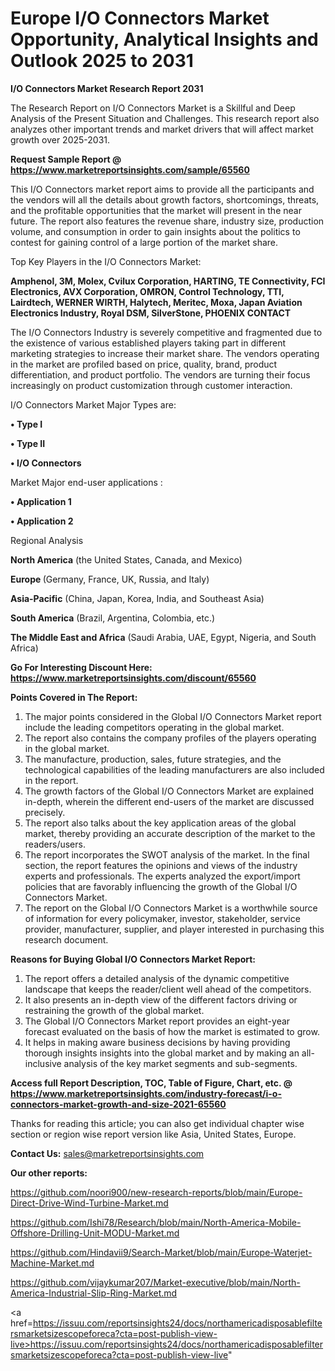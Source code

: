 # Europe I/O Connectors Market Opportunity, Analytical Insights and Outlook 2025 to 2031

<strong>I/O Connectors Market Research Report 2031</strong>

The Research Report on I/O Connectors Market is a Skillful and Deep Analysis of the Present Situation and Challenges. This research report also analyzes other important trends and market drivers that will affect market growth over 2025-2031.

<strong>Request Sample Report @ <a href=https://www.marketreportsinsights.com/sample/65560>https://www.marketreportsinsights.com/sample/65560</a></strong>

This I/O Connectors market report aims to provide all the participants and the vendors will all the details about growth factors, shortcomings, threats, and the profitable opportunities that the market will present in the near future. The report also features the revenue share, industry size, production volume, and consumption in order to gain insights about the politics to contest for gaining control of a large portion of the market share.

Top Key Players in the I/O Connectors Market:

<strong>Amphenol, 3M, Molex, Cvilux Corporation, HARTING, TE Connectivity, FCI Electronics, AVX Corporation, OMRON, Control Technology, TTI, Lairdtech, WERNER WIRTH, Halytech, Meritec, Moxa, Japan Aviation Electronics Industry, Royal DSM, SilverStone, PHOENIX CONTACT</strong>

The I/O Connectors Industry is severely competitive and fragmented due to the existence of various established players taking part in different marketing strategies to increase their market share. The vendors operating in the market are profiled based on price, quality, brand, product differentiation, and product portfolio. The vendors are turning their focus increasingly on product customization through customer interaction.

I/O Connectors Market Major Types are:

<strong>• Type I

• Type II

• I/O Connectors</strong>

Market Major end-user applications :

<strong>• Application 1

• Application 2</strong>

Regional Analysis

</u><strong><b>North America</b></strong> (the United States, Canada, and Mexico)

<strong><b>Europe </b></strong>(Germany, France, UK, Russia, and Italy)

<strong><b>Asia-Pacific</b></strong> (China, Japan, Korea, India, and Southeast Asia)

<strong><b>South America</b></strong> (Brazil, Argentina, Colombia, etc.)

<strong><b>The Middle East and Africa</b></strong> (Saudi Arabia, UAE, Egypt, Nigeria, and South Africa)

<strong>Go For Interesting Discount Here: <a href=https://www.marketreportsinsights.com/discount/65560>https://www.marketreportsinsights.com/discount/65560</a></strong>

<strong>Points Covered in The Report:</strong>
<ol>
  <li>The major points considered in the Global I/O Connectors Market report include the leading competitors operating in the global market.</li>
  <li>The report also contains the company profiles of the players operating in the global market.</li>
  <li>The manufacture, production, sales, future strategies, and the technological capabilities of the leading manufacturers are also included in the report.</li>
  <li>The growth factors of the Global I/O Connectors Market are explained in-depth, wherein the different end-users of the market are discussed precisely.</li>
  <li>The report also talks about the key application areas of the global market, thereby providing an accurate description of the market to the readers/users.</li>
  <li>The report incorporates the SWOT analysis of the market. In the final section, the report features the opinions and views of the industry experts and professionals. The experts analyzed the export/import policies that are favorably influencing the growth of the Global I/O Connectors Market.</li>
  <li>The report on the Global I/O Connectors Market is a worthwhile source of information for every policymaker, investor, stakeholder, service provider, manufacturer, supplier, and player interested in purchasing this research document.</li>
</ol>
<strong>Reasons for Buying Global I/O Connectors Market Report:</strong>

<ol>
  <li>The report offers a detailed analysis of the dynamic competitive landscape that keeps the reader/client well ahead of the competitors.</li>
  <li>It also presents an in-depth view of the different factors driving or restraining the growth of the global market.</li>
  <li>The Global I/O Connectors Market report provides an eight-year forecast evaluated on the basis of how the market is estimated to grow.</li>
  <li>It helps in making aware business decisions by having providing thorough insights insights into the global market and by making an all-inclusive analysis of the key market segments and sub-segments.</li>
</ol>
<strong>Access full Report Description, TOC, Table of Figure, Chart, etc. @ <a href=https://www.marketreportsinsights.com/industry-forecast/i-o-connectors-market-growth-and-size-2021-65560>https://www.marketreportsinsights.com/industry-forecast/i-o-connectors-market-growth-and-size-2021-65560</a></strong>


Thanks for reading this article; you can also get individual chapter wise section or region wise report version like Asia, United States, Europe.

<strong>Contact Us:</strong>
sales@marketreportsinsights.com

<strong>Our other reports:</strong>

<a href=https://github.com/noori900/new-research-reports/blob/main/Europe-Direct-Drive-Wind-Turbine-Market.md>https://github.com/noori900/new-research-reports/blob/main/Europe-Direct-Drive-Wind-Turbine-Market.md</a>

<a href=https://github.com/Ishi78/Research/blob/main/North-America-Mobile-Offshore-Drilling-Unit-MODU-Market.md>https://github.com/Ishi78/Research/blob/main/North-America-Mobile-Offshore-Drilling-Unit-MODU-Market.md</a>

<a href=https://github.com/Hindavii9/Search-Market/blob/main/Europe-Waterjet-Machine-Market.md>https://github.com/Hindavii9/Search-Market/blob/main/Europe-Waterjet-Machine-Market.md</a>

<a href=https://github.com/vijaykumar207/Market-executive/blob/main/North-America-Industrial-Slip-Ring-Market.md>https://github.com/vijaykumar207/Market-executive/blob/main/North-America-Industrial-Slip-Ring-Market.md</a>

<a href=https://issuu.com/reportsinsights24/docs/northamericadisposablefiltersmarketsizescopeforeca?cta=post-publish-view-live>https://issuu.com/reportsinsights24/docs/northamericadisposablefiltersmarketsizescopeforeca?cta=post-publish-view-live</a>"
